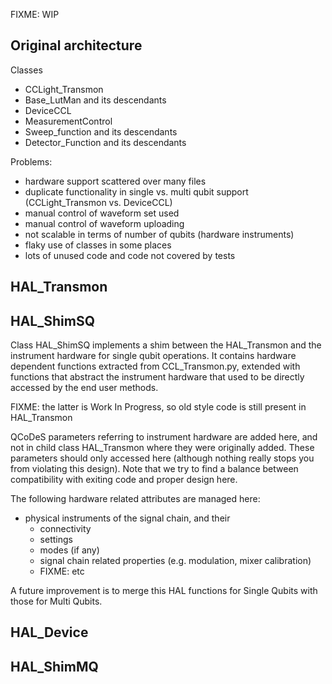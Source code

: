 FIXME: WIP

Original architecture
---------------------

Classes
- CCLight_Transmon
- Base_LutMan and its descendants
- DeviceCCL
- MeasurementControl
- Sweep_function and its descendants
- Detector_Function and its descendants

Problems:
- hardware support scattered over many files
- duplicate functionality in single vs. multi qubit support (CCLight_Transmon vs. DeviceCCL)
- manual control of waveform set used
- manual control of waveform uploading
- not scalable in terms of number of qubits (hardware instruments)
- flaky use of classes in some places
- lots of unused code and code not covered by tests

HAL_Transmon
------------

HAL_ShimSQ
----------

Class HAL_ShimSQ implements a shim between the HAL_Transmon and the instrument hardware for
single qubit operations. It contains hardware dependent functions extracted from CCL_Transmon.py, extended with
functions that abstract the instrument hardware that used to be directly accessed by the end user methods.

FIXME: the latter is Work In Progress, so old style code is still present in HAL_Transmon

QCoDeS parameters referring to instrument hardware are added here, and not in child class HAL_Transmon where they were
originally added. These parameters should only accessed here (although nothing really stops you from violating this
design). Note that we try to find a balance between compatibility with exiting code and proper design here.

The following hardware related attributes are managed here:
- physical instruments of the signal chain, and their
    - connectivity
    - settings
    - modes (if any)
    - signal chain related properties (e.g. modulation, mixer calibration)
    - FIXME: etc


A future improvement is to merge this HAL functions for Single Qubits with those for Multi Qubits.

HAL_Device
----------


HAL_ShimMQ
----------

